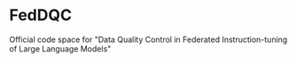 # FedDQC
Official code space for "Data Quality Control in Federated Instruction-tuning of Large Language Models"
